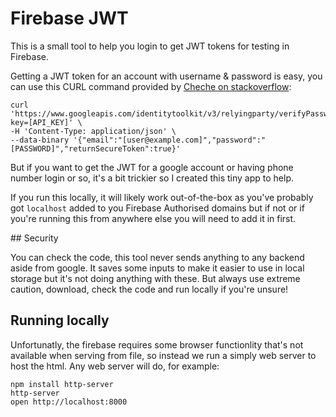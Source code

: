 # Firebase JWT

This is a small tool to help you login to get JWT tokens for testing in Firebase.

Getting a JWT token for an account with username & password is easy, you can use this CURL command provided by [Cheche on stackoverflow](https://stackoverflow.com/a/53134529/479632):

```
curl 'https://www.googleapis.com/identitytoolkit/v3/relyingparty/verifyPassword?key=[API_KEY]' \
-H 'Content-Type: application/json' \
--data-binary '{"email":"[user@example.com]","password":"[PASSWORD]","returnSecureToken":true}'
```

But if you want to get the JWT for a google account or having phone number login or so, it's a bit trickier so I created this tiny app to help.

If you run this locally, it will likely work out-of-the-box as you've probably got `localhost` added to you Firebase Authorised domains but if not or if you're running this from anywhere else you will need to add it in first.

## Security

You can check the code, this tool never sends anything to any backend aside from google. It saves some inputs to make it easier to use in local storage but it's not doing anything with these. But always use extreme caution, download, check the code and run locally if you're unsure!

## Running locally

Unfortunatly, the firebase requires some browser functionlity that's not available when serving from file, so instead we run a simply web server to host the html. Any web server will do, for example:

```
npm install http-server
http-server
open http://localhost:8000
```